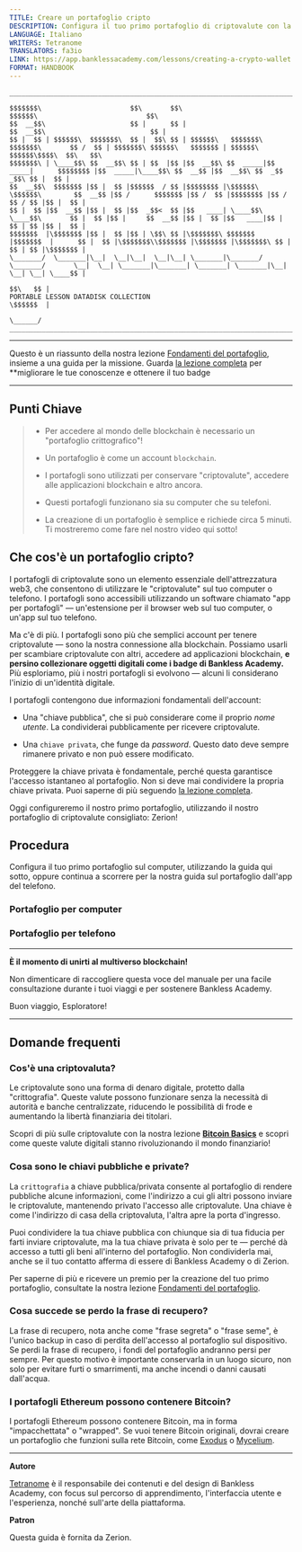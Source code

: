 ```yaml
---
TITLE: Creare un portafoglio cripto
DESCRIPTION: Configura il tuo primo portafoglio di criptovalute con la nostra guida passo passo.
LANGUAGE: Italiano
WRITERS: Tetranome
TRANSLATORS: fa3io
LINK: https://app.banklessacademy.com/lessons/creating-a-crypto-wallet
FORMAT: HANDBOOK
---
```


```
__________________________________________________________________________________________________________________________________________________________

$$$$$$$\                      $$\       $$\                                      $$$$$$\                           $$\                                   
$$  __$$\                     $$ |      $$ |                                    $$  __$$\                          $$ |                                  
$$ |  $$ | $$$$$$\  $$$$$$$\  $$ |  $$\ $$ | $$$$$$\   $$$$$$$\  $$$$$$$\       $$ /  $$ | $$$$$$$\ $$$$$$\   $$$$$$$ | $$$$$$\  $$$$$$\$$$$\  $$\   $$\ 
$$$$$$$\ | \____$$\ $$  __$$\ $$ | $$  |$$ |$$  __$$\ $$  _____|$$  _____|      $$$$$$$$ |$$  _____|\____$$\ $$  __$$ |$$  __$$\ $$  _$$  _$$\ $$ |  $$ |
$$  __$$\  $$$$$$$ |$$ |  $$ |$$$$$$  / $$ |$$$$$$$$ |\$$$$$$\  \$$$$$$\        $$  __$$ |$$ /      $$$$$$$ |$$ /  $$ |$$$$$$$$ |$$ / $$ / $$ |$$ |  $$ |
$$ |  $$ |$$  __$$ |$$ |  $$ |$$  _$$<  $$ |$$   ____| \____$$\  \____$$\       $$ |  $$ |$$ |     $$  __$$ |$$ |  $$ |$$   ____|$$ | $$ | $$ |$$ |  $$ |
$$$$$$$  |\$$$$$$$ |$$ |  $$ |$$ | \$$\ $$ |\$$$$$$$\ $$$$$$$  |$$$$$$$  |      $$ |  $$ |\$$$$$$$\\$$$$$$$ |\$$$$$$$ |\$$$$$$$\ $$ | $$ | $$ |\$$$$$$$ |
\_______/  \_______|\__|  \__|\__|  \__|\__| \_______|\_______/ \_______/       \__|  \__| \_______|\_______| \_______| \_______|\__| \__| \__| \____$$ |
                                                                                                                                               $$\   $$ |
PORTABLE LESSON DATADISK COLLECTION                                                                                                            \$$$$$$  |
                                                                                                                                                \______/
__________________________________________________________________________________________________________________________________________________________
```

---

Questo è un riassunto della nostra lezione [Fondamenti del portafoglio](https://app.banklessacademy.com/lessons/wallet-basics), insieme a una guida per la missione. Guarda [la lezione completa](https://app.banklessacademy.com/lessons/wallet-basics) per \*\*migliorare le tue conoscenze e ottenere il tuo badge

---

## Punti Chiave

> - Per accedere al mondo delle blockchain è necessario un "portafoglio crittografico"!
>
> - Un portafoglio è come un account `blockchain`.
>
> - I portafogli sono utilizzati per conservare "criptovalute", accedere alle applicazioni blockchain e altro ancora.
>
> - Questi portafogli funzionano sia su computer che su telefoni.
>
> - La creazione di un portafoglio è semplice e richiede circa 5 minuti. Ti mostreremo come fare nel nostro video qui sotto!

## Che cos'è un portafoglio cripto?

I portafogli di criptovalute sono un elemento essenziale dell'attrezzatura web3, che consentono di utilizzare le "criptovalute" sul tuo computer o telefono. I portafogli sono accessibili utilizzando un software chiamato "app per portafogli" — un'estensione per il browser web sul tuo computer, o un'app sul tuo telefono.

Ma c'è di più. I portafogli sono più che semplici account per tenere criptovalute — sono la nostra connessione alla blockchain. Possiamo usarli per scambiare criptovalute con altri, accedere ad applicazioni blockchain, **e persino collezionare oggetti digitali come i badge di Bankless Academy.** Più esploriamo, più i nostri portafogli si evolvono — alcuni li considerano l'inizio di un'identità digitale.

I portafogli contengono due informazioni fondamentali dell'account:

- Una "chiave pubblica", che si può considerare come il proprio _nome utente_. La condividerai pubblicamente per ricevere criptovalute.

- Una `chiave privata`, che funge da _password_. Questo dato deve sempre rimanere privato e non può essere modificato.

Proteggere la chiave privata è fondamentale, perché questa garantisce l'accesso istantaneo al portafoglio. Non si deve mai condividere la propria chiave privata. Puoi saperne di più seguendo [la lezione completa](https://app.banklessacademy.com/lessons/wallet-basics).

Oggi configureremo il nostro primo portafoglio, utilizzando il nostro portafoglio di criptovalute consigliato: Zerion!

## Procedura

Configura il tuo primo portafoglio sul computer, utilizzando la guida qui sotto, oppure continua a scorrere per la nostra guida sul portafoglio dall'app del telefono.

### Portafoglio per computer



### Portafoglio per telefono



---

**È il momento di unirti al multiverso blockchain!**

Non dimenticare di raccogliere questa voce del manuale per una facile consultazione durante i tuoi viaggi e per sostenere Bankless Academy.

Buon viaggio, Esploratore!

---

## Domande frequenti

### Cos'è una criptovaluta?

Le criptovalute sono una forma di denaro digitale, protetto dalla "crittografia". Queste valute possono funzionare senza la necessità di autorità e banche centralizzate, riducendo le possibilità di frode e aumentando la libertà finanziaria dei titolari.

Scopri di più sulle criptovalute con la nostra lezione **[Bitcoin Basics](https://app.banklessacademy.com/lessons/bitcoin-basics)** e scopri come queste valute digitali stanno rivoluzionando il mondo finanziario!

### Cosa sono le chiavi pubbliche e private?

La `crittografia` a chiave pubblica/privata consente al portafoglio di rendere pubbliche alcune informazioni, come l'indirizzo a cui gli altri possono inviare le criptovalute, mantenendo privato l'accesso alle criptovalute. Una chiave è come l'indirizzo di casa della criptovaluta, l'altra apre la porta d'ingresso.

Puoi condividere la tua chiave pubblica con chiunque sia di tua fiducia per farti inviare criptovalute, ma la tua chiave privata è solo per te — perché dà accesso a tutti gli beni all'interno del portafoglio. Non condividerla mai, anche se il tuo contatto afferma di essere di Bankless Academy o di Zerion.

Per saperne di più e ricevere un premio per la creazione del tuo primo portafoglio, consultate la nostra lezione [Fondamenti del portafoglio](https://app.banklessacademy.com/lessons/wallet-basics).

### Cosa succede se perdo la frase di recupero?

La frase di recupero, nota anche come "frase segreta" o "frase seme", è l'unico backup in caso di perdita dell'accesso al portafoglio sul dispositivo. Se perdi la frase di recupero, i fondi del portafoglio andranno persi per sempre. Per questo motivo è importante conservarla in un luogo sicuro, non solo per evitare furti o smarrimenti, ma anche incendi o danni causati dall'acqua.

### I portafogli Ethereum possono contenere Bitcoin?

I portafogli Ethereum possono contenere Bitcoin, ma in forma "impacchettata" o "wrapped". Se vuoi tenere Bitcoin originali, dovrai creare un portafoglio che funzioni sulla rete Bitcoin, come [Exodus](https://www.exodus.com/) o [Mycelium](https://wallet.mycelium.com/).

---

**Autore**

[Tetranome](https://twitter.com/Tetranome) è il responsabile dei contenuti e del design di Bankless Academy, con focus sul percorso di apprendimento, l'interfaccia utente e l'esperienza, nonché sull'arte della piattaforma.

**Patron**

Questa guida è fornita da Zerion.
